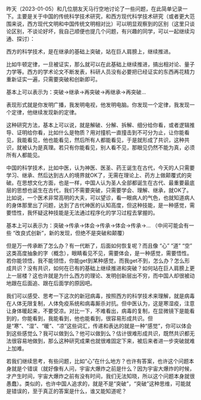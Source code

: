 
昨天（2023-01-05）和几位朋友天马行空地讨论了一些问题，在此简单记录一下。主要是关于中国的传统科学技术研究，和西方现代科学技术研究（或者更大范围来说，西方现代文明和中国传统文明相对比）可以明显观察到的区别（这里只谈论区别，不谈论好坏，我自己顺便也提几个问题，有兴趣的同学，可以一起继续沟通、探讨）：

西方的科学技术，是在继承的基础上突破，站在巨人肩膀上，继续推进。

比如牛顿定律，一旦被证实，那么就可以在此基础上继续推进，搞出相对论、量子力学等。西方的学术论文不断发表，科研人员没有必要把已经证实的东西再花精力重新证实一遍，只需要突破和创新即可。

基本上可以表示为：突破->继承->再突破->再继承->再突破...

表现形式就是你发明广播，我发明电视，他发明电脑。你发现一个定律，我发现一个定律，他继续发现新的定律。

这种研究方法，基本上可以说，就是解破、分解、拆解、细分给你看，或者逻辑推导、证明给你看，比如什么是物质？用对撞机一直撞击到不可分为止，让你能看见，我能看见，他也能看见，然后所有人都能看见，于是就形成了共识，这种共识，就被认为是真理。若只有你能看见，别人看不见，那眼见仍然不能为真，必须所有人都能见。

中国的科学技术，比如中医，认为神医、医圣、药王诞生在古代，今天的人只需要学习、继承、然后达到古人的境界就OK了，无需在理论上、药方上做颠覆式的突破。在思想文化方面，也是一样，中国人认为圣人全部都诞生在古代、最重要最底层的思想也诞生在古代，我们不需要突破，只需要学会、理解、继承，就OK了。比如说，一个医术非常高明的大夫，可以望诊，看一眼病人的气色，也就知道病人的身体那里出了问题，达到了古代神医的认知高度，但这种技能，是一种感觉，需要悟性，我怀疑这种技能是无法通过程序化的学习过程去掌握的。

基本上可以表示为：突破->传承->体会->传承->体会->传承->... （中间可能会有一些 “改良式创新”，新的发现，但绝不是突破和颠覆）

但是万一传承断了怎么办？有一代断了，后面如何恢复呢？而且像 “心” “道” “空” 这类高度抽象的字（概念），眼睛看见不见，需要体会，是一种感觉，需要悟性。若你能领悟，我不能领悟，你能get到某种感觉，而我get不到，怎么办？怎么形成共识？没有共识，如何在已有的基础上继续推进和突破？如何站在巨人肩膀上更上一层楼？这也许就是为什么西方的理论、发明创新层出不穷，而中国人却很被动地跟在后面追、跟在后面学的原因吧。

我们可以感受、思考一下这次的新冠病毒，按照西方的科学技术来理解，就是病毒在人体无限复制，人体免疫系统和病毒厮杀对抗。但中医认为，这是寒湿疫，注意让身体暖起来，不要受凉。对比一下，不难看出，病毒的复制，在显微镜下是能看到的，你能看到，我能看到，他也能看到，很容易形成共识。但是“寒”、“湿”、“暖”、“凉”这些词汇，传递和表达的就是一种“感觉”，你可以体会到这些感觉么？我可以做到么？他可以做到么？估计很难形成共识，既然共识都无法很容易地做到，那么这种研究成果也就很难固定下来，被后来者进一步突破就难上加难。

若我们继续思考，有些问题，比如“心”在什么地方？也许有答案，也许这个问题本身就是个错误（就好像有人问，宇宙大爆炸之前是什么？因为宇宙大爆炸的时候，才产生时间，宇宙大爆炸之前有没有时间，我们无法知晓，所以这个问题本身就很愚蠢）。类似的，也许中国人追求的，就是不是“突破”，“突破”这种思维，可能就是错误的，至于真正的答案是什么，谁又能知道呢？
